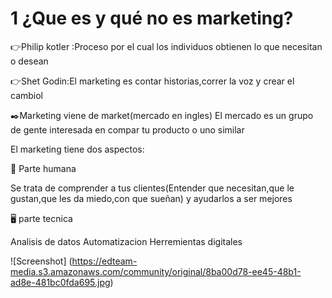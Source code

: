 # 1 ¿Que es y qué no es marketing?
:point_right:Philip kotler :Proceso por el cual los individuos obtienen lo que necesitan o desean 

:point_right:Shet Godin:El marketing es contar historias,correr la voz y crear el cambiol

:black_nib:Marketing viene de market(mercado en ingles)
El mercado es un grupo de gente interesada en compar tu producto  o uno similar 

El marketing tiene dos aspectos:

:person_fencing: Parte humana 

Se trata de comprender a tus clientes(Entender que necesitan,que le gustan,que les da miedo,con que sueñan) y ayudarlos a ser mejores

:desktop_computer: parte tecnica

Analisis de datos
Automatizacion
Herremientas digitales

![Screenshot] (https://edteam-media.s3.amazonaws.com/community/original/8ba00d78-ee45-48b1-ad8e-481bc0fda695.jpg)
